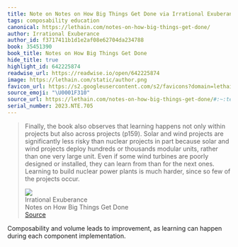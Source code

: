 ```yaml
---
title: Note on Notes on How Big Things Get Done via Irrational Exuberance
tags: composability education
canonical: https://lethain.com/notes-on-how-big-things-get-done/
author: Irrational Exuberance
author_id: f3717411b1d1e2af08e62704da234788
book: 35451390
book_title: Notes on How Big Things Get Done
hide_title: true
highlight_id: 642225874
readwise_url: https://readwise.io/open/642225874
image: https://lethain.com/static/author.png
favicon_url: https://s2.googleusercontent.com/s2/favicons?domain=lethain.com
source_emoji: "\U0001F310"
source_url: https://lethain.com/notes-on-how-big-things-get-done/#:~:text=Finally%2C%20the%20book,the%20projects%20occur.
serial_number: 2023.NTE.705
---
```

> Finally, the book also observes that learning happens not only within projects but also across projects (p159). Solar and wind projects are significantly less risky than nuclear projects in part because solar and wind projects deploy hundreds or thousands modular units, rather than one very large unit. Even if some wind turbines are poorly designed or installed, they can learn from than for the next ones. Learning to build nuclear power plants is much harder, since so few of the projects occur.
> <div class="quoteback-footer"><div class="quoteback-avatar"><img class="mini-favicon" src="https://s2.googleusercontent.com/s2/favicons?domain=lethain.com"></div><div class="quoteback-metadata"><div class="metadata-inner"><span style="display:none">FROM:</span><div aria-label="Irrational Exuberance" class="quoteback-author"> Irrational Exuberance</div><div aria-label="Notes on How Big Things Get Done" class="quoteback-title"> Notes on How Big Things Get Done</div></div></div><div class="quoteback-backlink"><a target="_blank" aria-label="go to the full text of this quotation" rel="noopener" href="https://lethain.com/notes-on-how-big-things-get-done/#:~:text=Finally%2C%20the%20book,the%20projects%20occur." class="quoteback-arrow"> Source</a></div></div>

Composability and volume leads to improvement, as learning can happen during each component implementation.